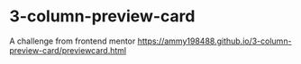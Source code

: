# 3-column-preview-card
A challenge from frontend mentor
https://ammy198488.github.io/3-column-preview-card/previewcard.html
